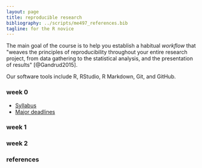 ```yaml
---
layout: page
title: reproducible research
bibliography: ../scripts/me497_references.bib
tagline: for the R novice
---
```


The main goal of the course is to help you establish a habitual  *workflow* that "weaves the principles of reproducibility throughout your entire research project, from data gathering to the statistical analysis, and the presentation of results" [@Gandrud2015]. 

Our software tools include R, RStudio, R Markdown, Git, and GitHub. 


### week 0 

- [Syllabus](pages/cm001_syllabus.html) 
- [Major deadlines](pages/cm002_deadlines.html)


### week 1


### week 2 

### references

